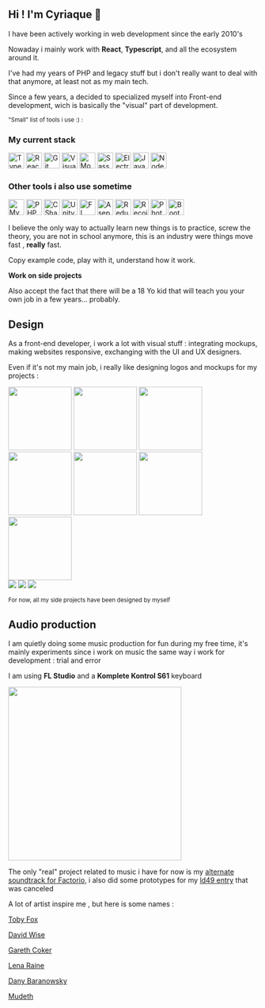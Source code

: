 ## Hi ! I'm Cyriaque 👋

I have been actively working in web development since the early 2010's

Nowaday i mainly work with **React**, **Typescript**, and all the ecosystem around it.

I've had my years of PHP and legacy stuff but i don't really want to deal with that anymore, at least not as my main tech.

Since a few years, a decided to specialized myself into Front-end development, wich is basically the "visual" part of development.

<small>"Small" list of tools i use :) : </small>

### My current stack

<img src="/images/tools-icons/typescript.png" height="32px" title="Typescript">
<img src="/images/tools-icons/react.png" height="32px" title="React">
<img src="/images/tools-icons/git.png" height="32px" title="Git">
<img src="/images/tools-icons/vscode.png" height="32px" title="Visual Studio Code">
<img src="/images/tools-icons/mongodb.png" height="32px" title="Mongo DB">
<img src="/images/tools-icons/sass.png" height="32px" title="Sass">
<img src="/images/tools-icons/electron.png" height="32px" title="Electron">
<img src="/images/tools-icons/js.png" height="32px" title="Javascript">
<img src="/images/tools-icons/node.png" height="32px" title="Node JS">

### Other tools i also use sometime

<img src="/images/tools-icons/mysql.png" height="32px" title="MySQL">
<img src="/images/tools-icons/php.svg" height="32px" title="PHP">
<img src="/images/tools-icons/csharp.svg" height="32px" title="CSharp">
<img src="/images/tools-icons/unity.jpg" height="32px" title="Unity">
<img src="/images/tools-icons/flstudio.png" height="32px" title="FL Studio">
<img src="/images/tools-icons/aseprite.jpg" height="32px" title="Aseprite">
<img src="/images/tools-icons/redux.svg" height="32px" title="Redux">
<img src="/images/tools-icons/recoil.jpg" height="32px" title="Recoil">
<img src="/images/tools-icons/photofiltre.png" height="32px" title="Photofiltre">
<img src="/images/tools-icons/bootstrap.png" height="32px" title="Bootstrap">

I believe the only way to actually learn new things is to practice, screw the theory, you are not in school anymore, this is an industry were things move fast , **really** fast.

Copy example code, play with it, understand how it work.

**Work on side projects**

Also accept the fact that there will be a 18 Yo kid that will teach you your own job in a few years... probably.

## Design

As a front-end developer, i work a lot with visual stuff : integrating mockups, making websites responsive, exchanging with the UI and UX designers.

Even if it's not my main job, i really like designing logos and mockups for my projects :

<img src="/images/icons/axio.png" height="128px">
<img src="/images/icons/carnelian.png" height="128px">
<img src="/images/icons/ld49.png" height="128px">
<img src="/images/icons/cyriaque.png" height="128px">
<img src="/images/icons/steam-scanner.png" height="128px">
<img src="/images/icons/substream.png" height="128px">
<img src="/images/icons/findpaper.png" height="128px">

<br/>

<img src="/images/video-cutter/video-cutter-demo1.png">
<img src="/images/carnelian/carnelian-demo.gif">
<img src="/images/steam-scanner/steam-scanner-website.png">

<small>For now, all my side projects have been designed by myself</small>

## Audio production

I am quietly doing some music production for fun during my free time, it's mainly experiments since i work on music the same way i work for development : trial and error

I am using **FL Studio** and a **Komplete Kontrol S61** keyboard

<img src="/images/work/audio-keyboard.jpg" height="350px">

The only "real" project related to music i have for now is my [alternate soundtrack for Factorio](/work/remote-and-unexplored), i also did some prototypes for my [ld49 entry](/work/ld49) that was canceled

A lot of artist inspire me , but here is some names :

[Toby Fox](https://www.youtube.com/watch?v=Bl-YMD6yePc)

[David Wise](https://www.youtube.com/watch?v=hHKu9W_m0nc)

[Gareth Coker](https://youtu.be/9eR6JC_ng5E?t=66)

[Lena Raine](https://www.youtube.com/watch?v=VXIqXaX1blY)

[Dany Baranowsky](https://www.youtube.com/watch?v=ZXxYg3Q8tjk)

[Mudeth](https://www.youtube.com/watch?v=7RVt8Q_O8Sk&list=PLkpGvIpK1f3r6yTChZtlzn-kj5uWHS77v&index=10)
